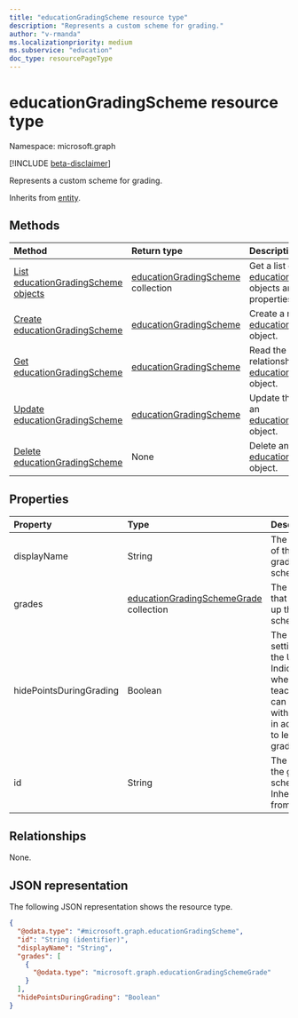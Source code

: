 ```yaml
---
title: "educationGradingScheme resource type"
description: "Represents a custom scheme for grading."
author: "v-rmanda"
ms.localizationpriority: medium
ms.subservice: "education"
doc_type: resourcePageType
---
```


# educationGradingScheme resource type

Namespace: microsoft.graph

[!INCLUDE [beta-disclaimer](../../includes/beta-disclaimer.md)]

Represents a custom scheme for grading.

Inherits from [entity](../resources/entity.md).

## Methods
|Method|Return type|Description|
|:---|:---|:---|
|[List educationGradingScheme objects](../api/educationassignmentsettings-get.md)|[educationGradingScheme](../resources/educationgradingscheme.md) collection|Get a list of the [educationGradingScheme](../resources/educationgradingscheme.md) objects and their properties.|
|[Create educationGradingScheme](../api/educationassignment-post-gradingscheme.md)|[educationGradingScheme](../resources/educationgradingscheme.md)|Create a new [educationGradingScheme](../resources/educationgradingscheme.md) object.|
|[Get educationGradingScheme](../api/educationgradingscheme-get.md)|[educationGradingScheme](../resources/educationgradingscheme.md)|Read the properties and relationships of an [educationGradingScheme](../resources/educationgradingscheme.md) object.|
|[Update educationGradingScheme](../api/educationgradingscheme-update.md)|[educationGradingScheme](../resources/educationgradingscheme.md)|Update the properties of an [educationGradingScheme](../resources/educationgradingscheme.md) object.|
|[Delete educationGradingScheme](../api/educationgradingscheme-delete.md)|None|Delete an [educationGradingScheme](../resources/educationgradingscheme.md) object.|

## Properties
|Property|Type|Description|
|:---|:---|:---|
|displayName|String|The name of the grading scheme. |
|grades|[educationGradingSchemeGrade](../resources/educationgradingschemegrade.md) collection|The grades that make up the scheme.|
|hidePointsDuringGrading|Boolean|The display setting for the UI. Indicates whether teachers can grade with points in addition to letter grades.|
|id|String|The ID of the grading scheme. Inherited from [entity](../resources/entity.md).|

## Relationships
None.

## JSON representation
The following JSON representation shows the resource type.
<!-- {
  "blockType": "resource",
  "keyProperty": "id",
  "@odata.type": "microsoft.graph.educationGradingScheme",
  "baseType": "microsoft.graph.entity",
  "openType": false
}
-->
``` json
{
  "@odata.type": "#microsoft.graph.educationGradingScheme",
  "id": "String (identifier)",
  "displayName": "String",
  "grades": [
    {
      "@odata.type": "microsoft.graph.educationGradingSchemeGrade"
    }
  ],
  "hidePointsDuringGrading": "Boolean"
}
```

